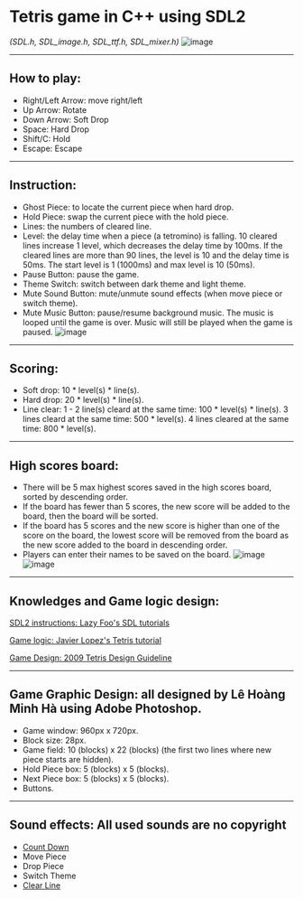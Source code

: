 # Tetris game in C++ using SDL2 
*(SDL.h, SDL_image.h, SDL_ttf.h, SDL_mixer.h)*
![image](https://user-images.githubusercontent.com/40814521/169949095-2858bc9a-4d85-46a5-8bfa-081826770d53.png)

_______________________________
## How to play:
- Right/Left Arrow: move right/left
- Up Arrow: Rotate
- Down Arrow: Soft Drop
- Space: Hard Drop
- Shift/C: Hold
- Escape: Escape

_______________________________
## Instruction:
- Ghost Piece: to locate the current piece when hard drop.
- Hold Piece: swap the current piece with the hold piece.
- Lines: the numbers of cleared line.
- Level: the delay time when a piece (a tetromino) is falling. 10 cleared lines increase 1 level, which decreases the delay time by 100ms. If the cleared lines are more than 90 lines, the level is 10 and the delay time is 50ms. The start level is 1 (1000ms) and max level is 10 (50ms).
- Pause Button: pause the game.
- Theme Switch: switch between dark theme and light theme.
- Mute Sound Button: mute/unmute sound effects (when move piece or switch theme).
- Mute Music Button: pause/resume background music. The music is looped until the game is over. Music will still be played when the game is paused.
![image](https://user-images.githubusercontent.com/40814521/169949227-7d5b0fc2-9b8c-4183-912c-0225d4d5f5a7.png)

_______________________________
## Scoring:
- Soft drop: 10 * level(s) * line(s).
- Hard drop: 20 * level(s) * line(s).
- Line clear: 
  1 - 2 line(s) cleard at the same time: 100 * level(s) * line(s).
  3 lines cleard at the same time: 500 * level(s).
  4 lines cleared at the same time: 800 * level(s).

_______________________________
## High scores board:
- There will be 5 max highest scores saved in the high scores board, sorted by descending order.
- If the board has fewer than 5 scores, the new score will be added to the board, then the board will be sorted.
- If the board has 5 scores and the new score is higher than one of the score on the board, the lowest score will be removed from the board as the new score added to the board in descending order.
- Players can enter their names to be saved on the board.
![image](https://user-images.githubusercontent.com/40814521/169949449-2dec5c59-f7f2-47d3-8d4b-7b83191462eb.png)
![image](https://user-images.githubusercontent.com/40814521/169949513-82e2a009-8a53-4921-90e3-de0c9088eefc.png)

_______________________________
## Knowledges and Game logic design:

[SDL2 instructions: Lazy Foo's SDL tutorials](https://lazyfoo.net/tutorials/SDL/index.php) 

[Game logic: Javier Lopez's Tetris tutorial ](https://javilop.com/gamedev/tetris-tutorial-in-c-platform-independent-focused-in-game-logic-for-beginners)

[Game Design: 2009 Tetris Design Guideline](https://tetris.fandom.com/wiki/Tetris_Guideline)

_______________________________
## Game Graphic Design: all designed by Lê Hoàng Minh Hà using Adobe Photoshop.
- Game window: 960px x 720px.
- Block size: 28px.
- Game field: 10 (blocks) x 22 (blocks) (the first two lines where new piece starts are hidden).
- Hold Piece box: 5 (blocks) x 5 (blocks).
- Next Piece box: 5 (blocks) x 5 (blocks).
- Buttons.

_______________________________
## Sound effects: All used sounds are no copyright
- [Count Down](https://assets.mixkit.co/sfx/download/mixkit-simple-game-countdown-921.wav)
- Move Piece
- Drop Piece
- Switch Theme
- [Clear Line](http://www.vertigogaming.org/downloads/svencoop/sound/sc_tetris/clear.wav)
